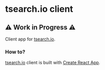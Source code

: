 # tsearch.io client

## :warning: Work in Progress :warning:

Client app for [tsearch.io](https://tsearch.io).

### How to?

[tsearch.io](https://tsearch.io) client is built with
[Create React App](https://create-react-app.dev/).
